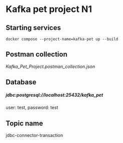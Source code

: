 # Kafka pet project N1


## Starting services
`docker compose --project-name=kafka-pet up --build`

## Postman collection

_Kafka_Pet_Project.postman_collection.json_

## Database

##### _jdbc:postgresql://localhost:25432/kafka_pet_

user: test, password: test


## Topic name
jdbc-connector-transaction